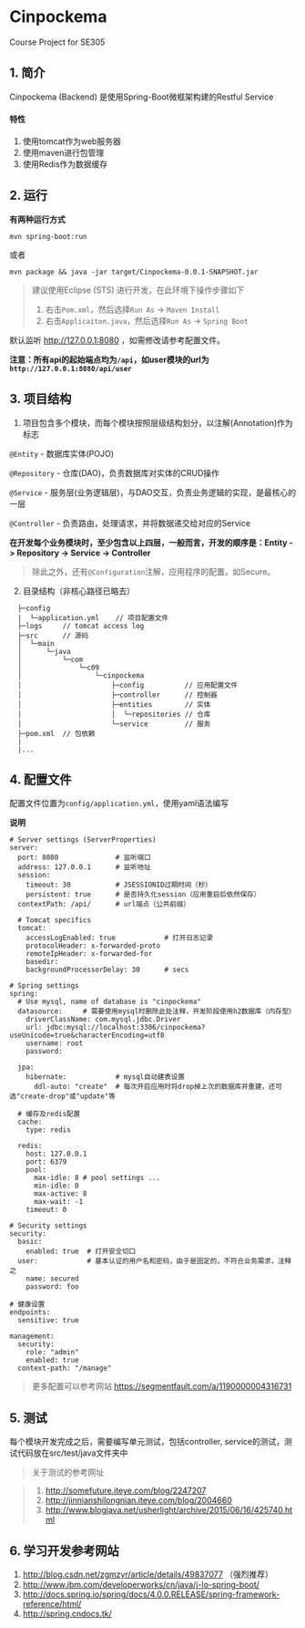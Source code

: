 # Cinpockema
Course Project for SE305


## 1. 简介
Cinpockema (Backend) 是使用Spring-Boot微框架构建的Restful Service

#### 特性

1. 使用tomcat作为web服务器
2. 使用maven进行包管理
3. 使用Redis作为数据缓存

## 2. 运行
**有两种运行方式**
```
mvn spring-boot:run
```
或者
```
mvn package && java -jar target/Cinpockema-0.0.1-SNAPSHOT.jar
```

> 建议使用Eclipse (STS) 进行开发，在此环境下操作步骤如下
> 1. 右击```Pom.xml```，然后选择```Run As``` -> ```Maven Install```
> 2. 右击```Applicaiton.java```，然后选择```Run As``` -> ```Spring Boot```

默认监听 http://127.0.0.1:8080 ，如需修改请参考配置文件。

**注意：所有api的起始端点均为```/api```，如user模块的url为 ```http://127.0.0.1:8080/api/user```**

## 3. 项目结构
1. 项目包含多个模块，而每个模块按照层级结构划分，以注解(Annotation)作为标志

  ```@Entity``` - 数据库实体(POJO)

  ```@Repository``` - 仓库(DAO)，负责数据库对实体的CRUD操作

  ```@Service``` - 服务层(业务逻辑层)，与DAO交互，负责业务逻辑的实现，是最核心的一层

  ```@Controller``` - 负责路由，处理请求，并将数据递交给对应的Service

  **在开发每个业务模块时，至少包含以上四层，一般而言，开发的顺序是：Entity -> Repository -> Service -> Controller**

  > 除此之外，还有```@Configuration```注解，应用程序的配置，如Secure。

2. 目录结构（非核心路径已略去）
```
  ├─config
  |  └─application.yml    // 项目配置文件
  ├─logs     // tomcat access log
  ├─src      // 源码
  │  └─main
  │      └─java
  │          └─com
  │              └─c09
  │                  └─cinpockema
  │                      ├─config          // 应用配置文件
  │                      ├─controller      // 控制器
  │                      ├─entities        // 实体
  │                      │  └─repositories // 仓库
  │                      └─service         // 服务
  ├─pom.xml  // 包依赖
  |
  |...
```

## 4. 配置文件
配置文件位置为```config/application.yml```，使用yaml语法编写

**说明**
```
# Server settings (ServerProperties)
server:
  port: 8080              # 监听端口
  address: 127.0.0.1      # 监听地址
  session:                
    timeout: 30           # JSESSIONID过期时间（秒）
    persistent: true      # 是否持久化session（应用重启后依然保存）
  contextPath: /api/      # url端点（公共前缀）

  # Tomcat specifics
  tomcat:
    accessLogEnabled: true            # 打开日志记录
    protocolHeader: x-forwarded-proto
    remoteIpHeader: x-forwarded-for
    basedir:
    backgroundProcessorDelay: 30      # secs

# Spring settings
spring:
  # Use mysql, name of database is "cinpockema"
  datasource:     # 需要使用mysql时删除此处注释，开发阶段使用h2数据库（内存型）
    driverClassName: com.mysql.jdbc.Driver
    url: jdbc:mysql://localhost:3306/cinpockema?useUnicode=true&characterEncoding=utf8
    username: root
    password:

  jpa:
    hibernate:            # mysql自动建表设置
      ddl-auto: "create"  # 每次开启应用时将drop掉上次的数据库并重建，还可选"create-drop"或"update"等

  # 缓存及redis配置
  cache:
    type: redis

  redis:
    host: 127.0.0.1
    port: 6379
    pool:
      max-idle: 8 # pool settings ...  
      min-idle: 0
      max-active: 8
      max-wait: -1
    timeout: 0

# Security settings
security:
  basic:
    enabled: true  # 打开安全切口
  user:            # 基本认证的用户名和密码，由于是固定的，不符合业务需求，注释之
    name: secured  
    password: foo

# 健康设置
endpoints:
  sensitive: true

management:
  security:
    role: "admin"
    enabled: true
  context-path: "/manage"

```

> 更多配置可以参考网站
> https://segmentfault.com/a/1190000004316731

## 5. 测试
每个模块开发完成之后，需要编写单元测试，包括controller, service的测试，测试代码放在src/test/java文件夹中

> 关于测试的参考网址

> 1. http://somefuture.iteye.com/blog/2247207
> 2. http://jinnianshilongnian.iteye.com/blog/2004660
> 3. http://www.blogjava.net/usherlight/archive/2015/06/16/425740.html

## 6. 学习开发参考网站
1. http://blog.csdn.net/zgmzyr/article/details/49837077 （强烈推荐）
2. http://www.ibm.com/developerworks/cn/java/j-lo-spring-boot/
3. http://docs.spring.io/spring/docs/4.0.0.RELEASE/spring-framework-reference/html/
4. http://spring.cndocs.tk/
